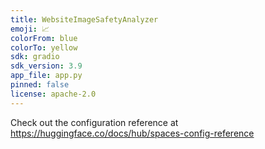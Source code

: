 ```yaml
---
title: WebsiteImageSafetyAnalyzer
emoji: 📈
colorFrom: blue
colorTo: yellow
sdk: gradio
sdk_version: 3.9
app_file: app.py
pinned: false
license: apache-2.0
---
```


Check out the configuration reference at https://huggingface.co/docs/hub/spaces-config-reference
